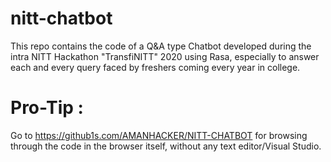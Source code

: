 # nitt-chatbot

This repo contains the code of a Q&A type Chatbot developed during the intra NITT Hackathon "TransfiNITT" 2020 using Rasa, especially to answer each and every query faced by freshers coming every year in college.

# Pro-Tip : 
Go to https://github1s.com/AMANHACKER/NITT-CHATBOT for browsing through the code in the browser itself, without any text editor/Visual Studio.
